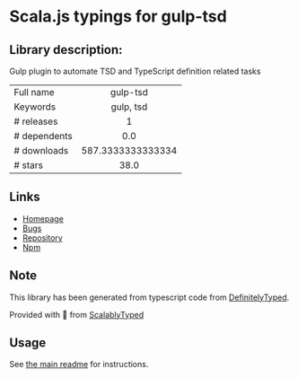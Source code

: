 
# Scala.js typings for gulp-tsd


## Library description:
Gulp plugin to automate TSD and TypeScript definition related tasks

|                    |                 |
| ------------------ | :-------------: |
| Full name          | gulp-tsd |
| Keywords           | gulp, tsd |
| # releases         | 1 |
| # dependents       | 0.0 |
| # downloads        | 587.3333333333334 |
| # stars            | 38.0 |

## Links
- [Homepage](https://github.com/moznion/gulp-tsd)
- [Bugs](https://github.com/moznion/gulp-tsd/issues)
- [Repository](https://github.com/moznion/gulp-tsd)
- [Npm](https://www.npmjs.com/package/gulp-tsd)
    


## Note
This library has been generated from typescript code from [DefinitelyTyped](https://definitelytyped.org).

Provided with :purple_heart: from [ScalablyTyped](https://github.com/oyvindberg/ScalablyTyped)

## Usage
See [the main readme](../../readme.md) for instructions.


